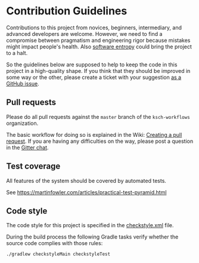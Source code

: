 
# Contribution Guidelines

Contributions to this project from novices, beginners, intermediary, and advanced developers are welcome.
However, we need to find a compromise between pragmatism and engineering rigor because mistakes might impact people's health.
Also [software entropy](https://pragprog.com/the-pragmatic-programmer/extracts/software-entropy) could bring the project to a halt.

So the guidelines below are supposed to help to keep the code in this project in a high-quality shape.
If you think that they should be improved in some way or the other,
please create a ticket with your suggestion [as a GitHub issue](https://github.com/ksch-workflows/ksch-workflows/issues/new).

## Pull requests

Please do all pull requests against the `master` branch of the `ksch-workflows` organization.

The basic workflow for doing so is explained in the Wiki: [Creating a pull request](https://github.com/ksch-workflows/ksch-workflows/wiki/Creating-a-pull-request). If you are having any difficulties on the way, please post a question in the [Gitter chat](https://gitter.im/ksch-workflows/Lobby).

## Test coverage

All features of the system should be covered by automated tests.

See https://martinfowler.com/articles/practical-test-pyramid.html

## Code style

The code style for this project is specified in the [checkstyle.xml](hhttps://github.com/ksch-workflows/ksch-workflows/blob/master/.checkstyle.xml) file.

During the build process the following Gradle tasks verify whether the source code complies with those rules:

```
./gradlew checkstyleMain checkstyleTest
```
